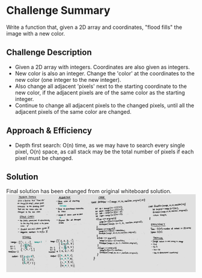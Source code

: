 # Challenge Summary
Write a function that, given a 2D array and coordinates, "flood fills" the image with a new color.

## Challenge Description
- Given a 2D array with integers. Coordinates are also given as integers. 
- New color is also an integer. Change the 'color' at the coordinates to the new color (one integer to the new integer).
- Also change all adjacent 'pixels' next to the starting coordinate to the new color, if the adjacent pixels are of the same color as the starting integer. 
- Continue to change all adjacent pixels to the changed pixels, until all the adjacent pixels of the same color are changed.

## Approach & Efficiency
- Depth first search: O(n) time, as we may have to search every single pixel, O(n) space, as call stack may be the total number of pixels if each pixel must be changed.

## Solution
Final solution has been changed from original whiteboard solution.
![Whiteboard](../../assets/flood_fill.jpg)